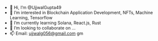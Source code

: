 - 👋 Hi, I’m @UjjwalGupta49
- 👀 I’m interested in Blockchain Application Development, NFTs, Machine Learning, Tensorflow 
- 🌱 I’m currently learning Solana, React.js, Rust
- 💞️ I’m looking to collaborate on ...
- 📫 Email: ujjwalg056@gmail.com
gm
<!---
UjjwalGupta49/UjjwalGupta49 is a ✨ special ✨ repository because its `README.md` (this file) appears on your GitHub profile.
You can click the Preview link to take a look at your changes.
--->
